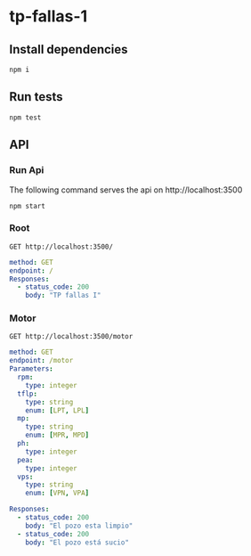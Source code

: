 # tp-fallas-1

## Install dependencies
```
npm i
```

## Run tests
```
npm test
```

## API

### Run Api
The following command serves the api on http://localhost:3500
```
npm start
```

### Root
```
GET http://localhost:3500/
```
```yaml
method: GET
endpoint: /
Responses:
  - status_code: 200
    body: "TP fallas I"
```

### Motor
```
GET http://localhost:3500/motor
```
```yaml
method: GET
endpoint: /motor
Parameters:
  rpm:
    type: integer
  tflp:
    type: string
    enum: [LPT, LPL]
  mp:
    type: string
    enum: [MPR, MPD]
  ph:
    type: integer
  pea:
    type: integer
  vps:
    type: string
    enum: [VPN, VPA]

Responses:
  - status_code: 200
    body: "El pozo esta limpio"
  - status_code: 200
    body: "El pozo está sucio"
```